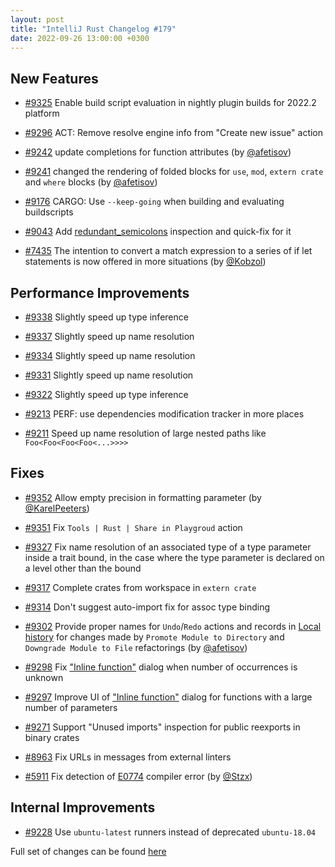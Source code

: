 ```yaml
---
layout: post
title: "IntelliJ Rust Changelog #179"
date: 2022-09-26 13:00:00 +0300
---
```



## New Features

* [#9325] Enable build script evaluation in nightly plugin builds for 2022.2 platform

* [#9296] ACT: Remove resolve engine info from "Create new issue" action

* [#9242] update completions for function attributes (by [@afetisov])

* [#9241] changed the rendering of folded blocks for `use`, `mod`, `extern crate` and `where` blocks (by [@afetisov])

* [#9176] CARGO: Use `--keep-going` when building and evaluating buildscripts

* [#9043] Add [redundant_semicolons](https://doc.rust-lang.org/rustc/lints/listing/warn-by-default.html#redundant-semicolons) inspection and quick-fix for it

* [#7435] The intention to convert a match expression to a series of if let statements is now offered in more situations (by [@Kobzol])

## Performance Improvements

* [#9338] Slightly speed up type inference

* [#9337] Slightly speed up name resolution

* [#9334] Slightly speed up name resolution

* [#9331] Slightly speed up name resolution

* [#9322] Slightly speed up type inference

* [#9213] PERF: use dependencies modification tracker in more places

* [#9211] Speed up name resolution of large nested paths like `Foo<Foo<Foo<Foo<...>>>>`

## Fixes

* [#9352] Allow empty precision in formatting parameter (by [@KarelPeeters])

* [#9351] Fix `Tools | Rust | Share in Playgroud` action

* [#9327] Fix name resolution of an associated type of a type parameter inside a trait bound, in the case where the type parameter is declared on a level other than the bound

* [#9317] Complete crates from workspace in `extern crate`

* [#9314] Don't suggest auto-import fix for assoc type binding

* [#9302] Provide proper names for `Undo`/`Redo` actions and records in [Local history](https://www.jetbrains.com/help/idea/local-history.html) for changes made by `Promote Module to Directory` and `Downgrade Module to File` refactorings (by [@afetisov])

* [#9298] Fix ["Inline function"](https://plugins.jetbrains.com/plugin/8182-rust/docs/rust-refactorings.html#extractmethod-refactoring) dialog when number of occurrences is unknown

* [#9297] Improve UI of ["Inline function"](https://plugins.jetbrains.com/plugin/8182-rust/docs/rust-refactorings.html#extractmethod-refactoring) dialog for functions with a large number of parameters

* [#9271] Support "Unused imports" inspection for public reexports in binary crates

* [#8963] Fix URLs in messages from external linters

* [#5911] Fix detection of  [E0774](https://doc.rust-lang.org/error-index.html#E0774) compiler error (by [@Stzx])

## Internal Improvements

* [#9228] Use `ubuntu-latest` runners instead of deprecated  `ubuntu-18.04`

Full set of changes can be found [here](https://github.com/intellij-rust/intellij-rust/milestone/88?closed=1)

[@KarelPeeters]: https://github.com/KarelPeeters
[@Kobzol]: https://github.com/Kobzol
[@Stzx]: https://github.com/Stzx
[@afetisov]: https://github.com/afetisov

[#5911]: https://github.com/intellij-rust/intellij-rust/pull/5911
[#7435]: https://github.com/intellij-rust/intellij-rust/pull/7435
[#8963]: https://github.com/intellij-rust/intellij-rust/pull/8963
[#9043]: https://github.com/intellij-rust/intellij-rust/pull/9043
[#9176]: https://github.com/intellij-rust/intellij-rust/pull/9176
[#9211]: https://github.com/intellij-rust/intellij-rust/pull/9211
[#9213]: https://github.com/intellij-rust/intellij-rust/pull/9213
[#9228]: https://github.com/intellij-rust/intellij-rust/pull/9228
[#9241]: https://github.com/intellij-rust/intellij-rust/pull/9241
[#9242]: https://github.com/intellij-rust/intellij-rust/pull/9242
[#9271]: https://github.com/intellij-rust/intellij-rust/pull/9271
[#9296]: https://github.com/intellij-rust/intellij-rust/pull/9296
[#9297]: https://github.com/intellij-rust/intellij-rust/pull/9297
[#9298]: https://github.com/intellij-rust/intellij-rust/pull/9298
[#9302]: https://github.com/intellij-rust/intellij-rust/pull/9302
[#9314]: https://github.com/intellij-rust/intellij-rust/pull/9314
[#9317]: https://github.com/intellij-rust/intellij-rust/pull/9317
[#9322]: https://github.com/intellij-rust/intellij-rust/pull/9322
[#9325]: https://github.com/intellij-rust/intellij-rust/pull/9325
[#9327]: https://github.com/intellij-rust/intellij-rust/pull/9327
[#9331]: https://github.com/intellij-rust/intellij-rust/pull/9331
[#9334]: https://github.com/intellij-rust/intellij-rust/pull/9334
[#9337]: https://github.com/intellij-rust/intellij-rust/pull/9337
[#9338]: https://github.com/intellij-rust/intellij-rust/pull/9338
[#9351]: https://github.com/intellij-rust/intellij-rust/pull/9351
[#9352]: https://github.com/intellij-rust/intellij-rust/pull/9352
